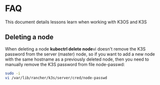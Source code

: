 # FAQ

This document details lessons learn when working with K3OS and K3S

## Deleting a node

When deleting a node **kubectrl delete node**vi  doesn't remove the K3S password from the server (master) node, so if you want to add a new node with the same hostname as a previously deleted node, then you need to manually remove the K3S password from file node-passwd:

```bash
sudo -i
vi /var/lib/rancher/k3s/server/cred/node-passwd
```